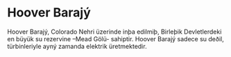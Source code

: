 # Hoover Barajý

Hoover Barajý, Colorado Nehri üzerinde inþa edilmiþ, Birleþik Devletlerdeki en
büyük su rezervine –Mead Gölü- sahiptir. Hoover Barajý sadece su deðil,
türbinleriyle ayný zamanda elektrik üretmektedir.
